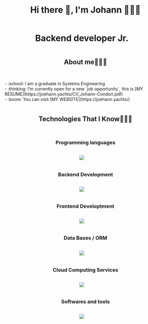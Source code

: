 <div id="user-content-toc">
  <ul align="center">
    <summary><h1 style="display: inline-block">Hi there 👋, I'm Johann 👨🏻‍💻</h1></summary>
  </ul>
</div>

<h1 align="center"><strong>Backend developer Jr.</strong> </h1>

<div id="user-content-toc">
  <ul align="center">
    <summary><h2 style="display: inline-block">About me👨🏻‍💻</h2></summary>
  </ul>
</div>
<br>
 - :school: I am a graduate in Systems Engineering
<br>
 - :thinking: I’m currently open for a new `job opportunity`, this is [MY RESUME](https://joehann.yachts/CV_Johann-Condori.pdf)
<br>
 - :boom: You can visit [MY WEBSITE](https://joehann.yachts/)


<div id="user-content-toc">
  <ul align="center">
    <summary><h2 style="display: inline-block">Technologies That I Know👨🏻‍💻</h2></summary>
  </ul>
</div>
<!--tech stack icons-->
<div id="user-content-toc">
  <ul align="center">
    <summary><h3 style="display: inline-block">Programming languages</h3></summary>
  </ul>
</div>
<!-- Programming languages -->
<p align="center">
  <a href="https://skillicons.dev">
    <img src="https://skillicons.dev/icons?i=java,go,cpp,py,ts,js&perline=14" />
  </a>
</p>
<div id="user-content-toc">
  <ul align="center">
    <summary><h3 style="display: inline-block">Backend Development</h3></summary>
  </ul>
</div>
<!-- Backend development -->
<p align="center">
  <a href="https://skillicons.dev">
    <img src="https://skillicons.dev/icons?i=spring,maven,gradle,express,django&perline=14" />
  </a>
</p>
<div id="user-content-toc">
  <ul align="center">
    <summary><h3 style="display: inline-block">Frontend Developtment</h3></summary>
  </ul>
</div>
<!-- Frontend development -->
<p align="center">
  <a href="https://skillicons.dev">
    <img src="https://skillicons.dev/icons?i=react,tailwind,bootstrap,astro,next,figma,materialui,jest&perline=14" />
  </a>
</p>
<div id="user-content-toc">
  <ul align="center">
    <summary><h3 style="display: inline-block">Data Bases / ORM</h3></summary>
  </ul>
</div>
<!-- Db -->
<p align="center">
  <a href="https://skillicons.dev">
    <img src="https://skillicons.dev/icons?i=postgres,mysql,mongodb,prisma,hibernate,supabase&perline=14" />
  </a>
</p>
<div id="user-content-toc">
  <ul align="center">
    <summary><h3 style="display: inline-block">Cloud Computing Services</h3></summary>
  </ul>
</div>
<!-- Cloud -->
<p align="center">
  <a href="https://skillicons.dev">
    <img src="https://skillicons.dev/icons?i=aws,azure,oracle&perline=14" />
  </a>
</p>
<div id="user-content-toc">
  <ul align="center">
    <summary><h3 style="display: inline-block">Softwares and tools</h3></summary>
  </ul>
</div>
<!-- Software and tools -->
<p align="center">
  <a href="https://skillicons.dev">
    <img src="https://skillicons.dev/icons?i=git,docker,github,idea,linux,md,postman,vscode,bash,replit&perline=14" />
  </a>
</p>

